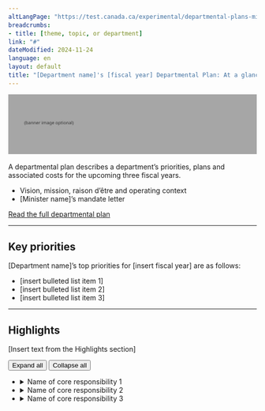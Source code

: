 ```yaml
---
altLangPage: "https://test.canada.ca/experimental/departmental-plans-ministeriels/pm-en-un-coup-doeil.html"
breadcrumbs:
- title: [theme, topic, or department]
link: "#"
dateModified: 2024-11-24
language: en
layout: default
title: "[Department name]'s [fiscal year] Departmental Plan: At a glance"
---
```

<div class="parbase section">
    <img alt="" class="img-responsive center-block mrgn-tp-lg mrgn-bttm-lg" src="https://raw.githubusercontent.com/gc-proto/experimental/master/results-resultats/banner.png">
    <p>A departmental plan describes a department&rsquo;s priorities, plans and associated costs for the upcoming three fiscal years.</p>
    <ul>
        <li>Vision, mission, raison d&#8217;&ecirc;tre and operating context</li>
        <li>[Minister name]&#8217;s mandate letter</li>
    </ul>
    <div class="mrgn-tp-lg">
        <p><a href="/experimental/departmental-plans-ministeriels/dp-full-page.html"
                class="btn btn-primary btn-lg">Read the full departmental plan</a>
            <span class="wb-toggle" data-toggle="{&quot;selector&quot;: &quot;main summary&quot;, &quot;print&quot;: &quot;on&quot;}"></span>
        </p>
    </div>
    <hr>
    <section>
        <h2>Key priorities</h2>
        <p>[Department name]’s top priorities for [insert fiscal year] are as follows:</p>
        <ul>
            <li>[insert bulleted list item 1]</li>
            <li>[insert bulleted list item 2]</li>
            <li>[insert bulleted list item 3]</li>
        </ul>
    </section>
    <hr>
    <section>
        <h2>Highlights </h2>
        <p>[Insert text from the Highlights section]</p>
        <div id="cores">
            <div class="btn-group mrgn-bttm-md">
                <button type="button" class="btn btn-default wb-toggle" data-toggle="{&quot;selector&quot;: &quot;details&quot;, &quot;parent&quot;: &quot;#cores&quot;, &quot;type&quot;: &quot;on&quot;}">Expand all</button>
                <button type="button" class="btn btn-default wb-toggle" data-toggle="{&quot;selector&quot;: &quot;details&quot;, &quot;parent&quot;: &quot;#cores&quot;, &quot;type&quot;: &quot;off&quot;}">Collapse all</button>
            </div>
            <ul class="list-unstyled">
                <li>
                    <details>
                        <summary class="wb-toggle" data-toggle='{"print":"on"}'>Name of core responsibility 1</summary>
                        <div>
                            <p><strong>Planned spending:</strong> [Insert amount]</p>
                            <p><strong>Planned human resources:</strong> [Insert amount]</p>
                            <p><strong>Departmental results:</strong></p>
                            <ul>
                                <li>[Insert bullet list item 1]</li>
                            </ul>
                            <p>More information about [name of core responsibility] [hyperlink to the full plan, core
                                responsibility 1, progress on results section] can be found in the full plan.</p>
                        </div>
                    </details>
                </li>
                <li>
                    <details>
                        <summary class="wb-toggle" data-toggle='{"print":"on"}'>Name of core responsibility 2</summary>
                        <div>
                            <p><strong>Planned spending:</strong> [Insert amount]</p>
                            <p><strong>Planned human resources:</strong> [Insert amount]</p>
                            <p><strong>Departmental results:</strong></p>
                            <ul>
                                <li>[Insert bullet list item 1]</li>
                            </ul>
                            <p>More information about [name of core responsibility] [hyperlink to the full plan, core
                                responsibility 1, progress on results section] can be found in the full plan.</p>
                        </div>
                    </details>
                </li>
                <li>
                    <details>
                        <summary class="wb-toggle" data-toggle='{"print":"on"}'>Name of core responsibility 3</summary>
                        <div>
                            <p><strong>Planned spending:</strong> [Insert amount]</p>
                            <p><strong>Planned human resources:</strong> [Insert amount]</p>
                            <p><strong>Departmental results:</strong></p>
                            <ul>
                                <li>[Insert bullet list item 1]</li>
                            </ul>
                            <p>More information about [name of core responsibility] [hyperlink to the full plan, core
                                responsibility 1, progress on results section] can be found in the full plan.</p>
                        </div>
                    </details>
                </li>
            </ul>
        </div>
    </section>
</div>